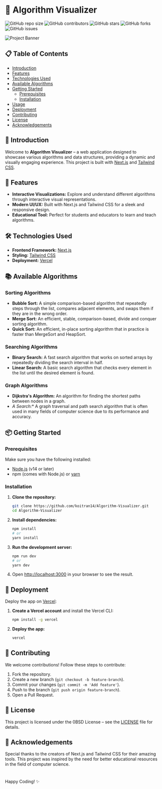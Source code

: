 # 🌟 Algorithm Visualizer
![GitHub repo size](https://img.shields.io/github/repo-size/koitran14/Algorithm-Visualizer)
![GitHub contributors](https://img.shields.io/github/contributors/koitran14/Algorithm-Visualizer)
![GitHub stars](https://img.shields.io/github/stars/koitran14/Algorithm-Visualizer?style=social)
![GitHub forks](https://img.shields.io/github/forks/koitran14/Algorithm-Visualizer?style=social)
![GitHub issues](https://img.shields.io/github/issues/koitran14/Algorithm-Visualizer)

![Project Banner](https://via.placeholder.com/800x200.png?text=Algorithm+Visualizer)

## 📋 Table of Contents

- [Introduction](#-introduction)
- [Features](#-features)
- [Technologies Used](#-technologies-used)
- [Available Algorithms](#-available-algorithms)
- [Getting Started](#-getting-started)
  - [Prerequisites](#prerequisites)
  - [Installation](#installation)
- [Usage](#usage)
- [Deployment](#-deployment)
- [Contributing](#-contributing)
- [License](#-license)
- [Acknowledgements](#-acknowledgements)

## 🚀 Introduction

Welcome to **Algorithm Visualizer** – a web application designed to showcase various algorithms and data structures, providing a dynamic and visually engaging experience. This project is built with [Next.js](https://nextjs.org/) and [Tailwind CSS](https://tailwindcss.com/).

## 🎨 Features

- **Interactive Visualizations:** Explore and understand different algorithms through interactive visual representations.
- **Modern UI/UX:** Built with Next.js and Tailwind CSS for a sleek and responsive design.
- **Educational Tool:** Perfect for students and educators to learn and teach algorithms.

## 🛠️ Technologies Used

- **Frontend Framework:** [Next.js](https://nextjs.org/)
- **Styling:** [Tailwind CSS](https://tailwindcss.com/)
- **Deployment:** [Vercel](https://vercel.com/)

## 📚 Available Algorithms

### Sorting Algorithms
- **Bubble Sort:** A simple comparison-based algorithm that repeatedly steps through the list, compares adjacent elements, and swaps them if they are in the wrong order.
- **Merge Sort:** An efficient, stable, comparison-based, divide and conquer sorting algorithm.
- **Quick Sort:** An efficient, in-place sorting algorithm that in practice is faster than MergeSort and HeapSort.

### Searching Algorithms
- **Binary Search:** A fast search algorithm that works on sorted arrays by repeatedly dividing the search interval in half.
- **Linear Search:** A basic search algorithm that checks every element in the list until the desired element is found.

### Graph Algorithms
- **Dijkstra's Algorithm:** An algorithm for finding the shortest paths between nodes in a graph.
- **A* Search:** A graph traversal and path search algorithm that is often used in many fields of computer science due to its performance and accuracy.

## 📦 Getting Started

### Prerequisites

Make sure you have the following installed:
- [Node.js](https://nodejs.org/) (v14 or later)
- npm (comes with Node.js) or [yarn](https://yarnpkg.com/)

### Installation

1. **Clone the repository:**
   ```bash
   git clone https://github.com/koitran14/Algorithm-Visualizer.git
   cd Algorithm-Visualizer
   ```

2. **Install dependencies:**
   ```bash
   npm install
   # or
   yarn install
   ```

3. **Run the development server:**
   ```bash
   npm run dev
   # or
   yarn dev
   ```

4. Open [http://localhost:3000](http://localhost:3000) in your browser to see the result.

## 🚀 Deployment

Deploy the app on [Vercel](https://vercel.com/):

1. **Create a Vercel account** and install the Vercel CLI:
   ```bash
   npm install -g vercel
   ```

2. **Deploy the app:**
   ```bash
   vercel
   ```

## 🤝 Contributing

We welcome contributions! Follow these steps to contribute:
1. Fork the repository.
2. Create a new branch (`git checkout -b feature-branch`).
3. Commit your changes (`git commit -m 'Add feature'`).
4. Push to the branch (`git push origin feature-branch`).
5. Open a Pull Request.

## 📝 License

This project is licensed under the 0BSD License – see the [LICENSE](./LICENSE) file for details.

## 🌟 Acknowledgements

Special thanks to the creators of Next.js and Tailwind CSS for their amazing tools. This project was inspired by the need for better educational resources in the field of computer science.

#

Happy Coding! ✨

